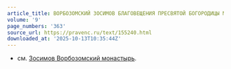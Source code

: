 ```yaml
---
article_title: ВОРБОЗОМСКИЙ ЗОСИМОВ БЛАГОВЕЩЕНИЯ ПРЕСВЯТОЙ БОГОРОДИЦЫ МУЖСКОЙ МОНАСТЫРЬ
volume: '9'
page_numbers: '363'
source_url: https://pravenc.ru/text/155240.html
downloaded_at: '2025-10-13T10:35:44Z'
---
```


- см. [Зосимов Ворбозомский монастырь](<https://pravenc.ru/text/Зосимов Ворбозомский монастырь.html>).
